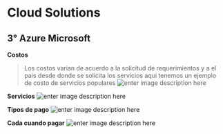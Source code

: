 # **Cloud Solutions**

## 3° Azure Microsoft
  **Costos**
>Los costos varian de acuerdo a la solicitud de requerimientos y a el pais desde donde se solicita los servicios aqui tenemos un ejemplo de costo de servicios populares
![enter image description here](https://image.ibb.co/duCO9p/Screenshot_4.png)

**Servicios**
![enter image description here](https://image.ibb.co/iW939p/Screenshot_3.png)

**Tipos de pago**
   ![enter image description here](https://image.ibb.co/gPWKzp/Screenshot_2.png)
   
**Cada cuando pagar**
![enter image description here](https://image.ibb.co/duZds9/Screenshot_1.png)

